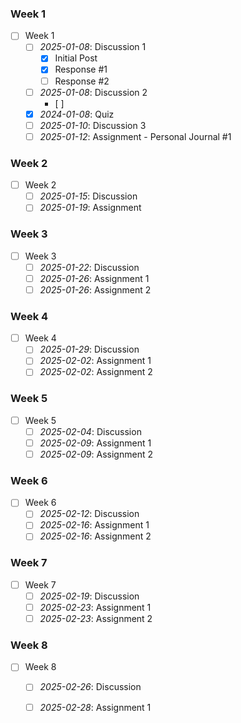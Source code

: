 ### Week 1
- [ ] Week 1
	- [ ] *2025-01-08*: Discussion 1
		- [x] Initial Post
		- [x] Response #1
		- [ ] Response #2
	- [ ] *2025-01-08*: Discussion 2
		- [ ] 
	- [x] *2024-01-08*: Quiz
	- [ ] *2025-01-10*: Discussion 3
	- [ ] *2025-01-12*: Assignment - Personal Journal #1
### Week 2
- [ ] Week 2
	- [ ] *2025-01-15*: Discussion
	- [ ] *2025-01-19*: Assignment
### Week 3
- [ ] Week 3
	- [ ] *2025-01-22*: Discussion
	- [ ] *2025-01-26*: Assignment 1
	- [ ] *2025-01-26*: Assignment 2
### Week 4
- [ ] Week 4
	- [ ] *2025-01-29*: Discussion
	- [ ] *2025-02-02*: Assignment 1
	- [ ] *2025-02-02*: Assignment 2
### Week 5
- [ ] Week 5
	- [ ] *2025-02-04*: Discussion
	- [ ] *2025-02-09*: Assignment 1
	- [ ] *2025-02-09*: Assignment 2
### Week 6
- [ ] Week 6
	- [ ] *2025-02-12*: Discussion
	- [ ] *2025-02-16*: Assignment 1
	- [ ] *2025-02-16*: Assignment 2
### Week 7
- [ ] Week 7
	- [ ] *2025-02-19*: Discussion
	- [ ] *2025-02-23*: Assignment 1
	- [ ] *2025-02-23*: Assignment 2
### Week 8
- [ ] Week 8
	- [ ] *2025-02-26*: Discussion
	- [ ] *2025-02-28*: Assignment 1

